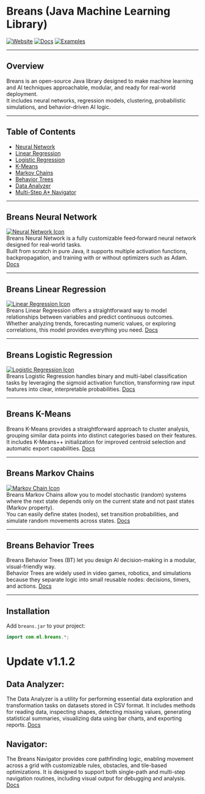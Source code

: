 # Breans (Java Machine Learning Library)
[![Website](https://img.shields.io/badge/Website-breans--ml.com-blue?style=for-the-badge)](https://breans-ml.com/) [![Docs](https://img.shields.io/badge/Docs-Documentation-blueviolet?style=for-the-badge)](https://breans-ml.com/#/docs) [![Examples](https://img.shields.io/badge/Examples-Showcase-success?style=for-the-badge)](https://breans-ml.com/#/examples)

---

## Overview
Breans is an open-source Java library designed to make machine learning and AI techniques approachable, modular, and ready for real-world deployment.  
It includes neural networks, regression models, clustering, probabilistic simulations, and behavior-driven AI logic.

---

## Table of Contents
- [Neural Network](#breans-neural-network)
- [Linear Regression](#breans-linear-regression)
- [Logistic Regression](#breans-logistic-regression)
- [K-Means](#breans-k-means)
- [Markov Chains](#breans-markov-chains)
- [Behavior Trees](#breans-behavior-trees)
- [Data Analyzer](#Data-Analyzer)
- [Multi-Step A* Navigator](#Navigator)

---

## Breans Neural Network
[![Neural Network Icon](https://breans-ml.com/static/media/nnicon.e6df215ce13d8784686c.png)](https://breans-ml.com)  
Breans Neural Network is a fully customizable feed‑forward neural network designed for real‑world tasks.  
Built from scratch in pure Java, it supports multiple activation functions, backpropagation, and training with or without optimizers such as Adam.
[Docs](https://breans-ml.com/#/neuralnetwork)

---

## Breans Linear Regression
[![Linear Regression Icon](https://breans-ml.com/static/media/linregicon.ae94ab5a98a5d2707887.png)](https://breans-ml.com)  
Breans Linear Regression offers a straightforward way to model relationships between variables and predict continuous outcomes.  
Whether analyzing trends, forecasting numeric values, or exploring correlations, this model provides everything you need.
[Docs](https://breans-ml.com/#/linearregression)

---

## Breans Logistic Regression
[![Logistic Regression Icon](https://breans-ml.com/static/media/logregicon.f609c735e2e6d27893c2.png)](https://breans-ml.com)  
Breans Logistic Regression handles binary and multi-label classification tasks by leveraging the sigmoid activation function, transforming raw input features into clear, interpretable probabilities.
[Docs](https://breans-ml.com/#/logisticregression)

---

## Breans K-Means
Breans K-Means provides a straightforward approach to cluster analysis, grouping similar data points into distinct categories based on their features.  
It includes K-Means++ initialization for improved centroid selection and automatic export capabilities.
[Docs](https://breans-ml.com/#/kmeans)

---

## Breans Markov Chains
[![Markov Chain Icon](https://breans-ml.com/static/media/markovicon.b32ad036ef3dac9aecfe.png)](https://breans-ml.com)  
Breans Markov Chains allow you to model stochastic (random) systems where the next state depends only on the current state and not past states (Markov property).  
You can easily define states (nodes), set transition probabilities, and simulate random movements across states.
[Docs](https://breans-ml.com/#/markovchain)

---

## Breans Behavior Trees
Breans Behavior Trees (BT) let you design AI decision-making in a modular, visual-friendly way.  
Behavior Trees are widely used in video games, robotics, and simulations because they separate logic into small reusable nodes: decisions, timers, and actions.
[Docs](https://breans-ml.com/#/behaviortree)

---

## Installation
Add `breans.jar` to your project:
```java
import com.ml.breans.*;
```

# Update v1.1.2
## Data Analyzer:
The Data Analyzer is a utility for performing essential data exploration and transformation tasks on datasets stored in CSV format. It includes methods for reading data, inspecting shapes, detecting missing values, generating statistical summaries, visualizing data using bar charts, and exporting reports.
[Docs](https://breans-ml.com/#/datacheck)

## Navigator:
The Breans Navigator provides core pathfinding logic, enabling movement across a grid with customizable rules, obstacles, and tile-based optimizations. It is designed to support both single-path and multi-step navigation routines, including visual output for debugging and analysis.
[Docs](https://breans-ml.com/#/navigator)
